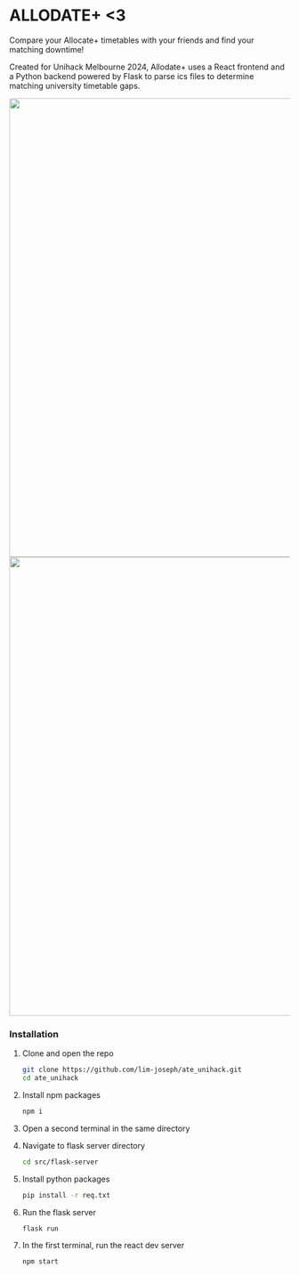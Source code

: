 # ALLODATE+ <3

Compare your Allocate+ timetables with your friends and find your matching downtime!

Created for Unihack Melbourne 2024, Allodate+ uses a React frontend and a Python backend powered by Flask to parse ics files to determine matching university timetable gaps.

<img src="https://imgur.com/p0R4BBO.png" width="825" />
<img src="https://imgur.com/U7tIxO1.png" width="825" />

### Installation

1. Clone and open the repo
    ```sh
    git clone https://github.com/lim-joseph/ate_unihack.git
    cd ate_unihack
    ```
2. Install npm packages

    ```sh
    npm i
    ```

3. Open a second terminal in the same directory

4. Navigate to flask server directory
    ```sh
    cd src/flask-server
    ```
5. Install python packages
    ```sh
    pip install -r req.txt
    ```
6. Run the flask server

    ```sh
    flask run
    ```

7. In the first terminal, run the react dev server
    ```sh
    npm start
    ```
